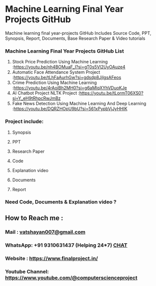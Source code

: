 # Machine Learning Final Year Projects GitHub
Machine learning final year-projects GitHub Includes Source Code, PPT, Synopsis, Report, Documents, Base Research Paper &amp; Video tutorials

### Machine Learning Final Year Projects GitHub List

1. Stock Price Prediction Using Machine Learning                :https://youtu.be/nh4BOMuaF_I?si=gT0s5Vl2UyOAuze4
2. Automatic Face Attendance System Project                     :https://youtu.be/tLhFaAurhGw?si=gdsdp8JjlgsAFeos
3. Crime Prediction Using Machine Learning                      :https://youtu.be/4rAoiBh2MH0?si=g6aMlqXYhVDuoKJe
4. AI Chatbot Project NLTK Project                              :https://youtu.be/tLormT06XS0?si=Y_eH9tRhpcRwJmBz
5. Fake News Detection Using Machine Learning And Deep Learning :https://youtu.be/DQRZHOpU9bU?si=561xPypbVjJyHHIK

### Project include: 

1. Synopsis

2. PPT

3. Research Paper


4. Code

5. Explanation video

6. Documents

7. Report


### Need Code, Documents & Explanation video ? 

## How to Reach me :

### Mail : vatshayan007@gmail.com 

### WhatsApp: +91 9310631437 (Helping 24*7) **[CHAT](https://wa.me/message/CHWN2AHCPMAZK1)** 

### Website : https://www.finalproject.in/

### Youtube Channel: https://www.youtube.com/@computerscienceproject
